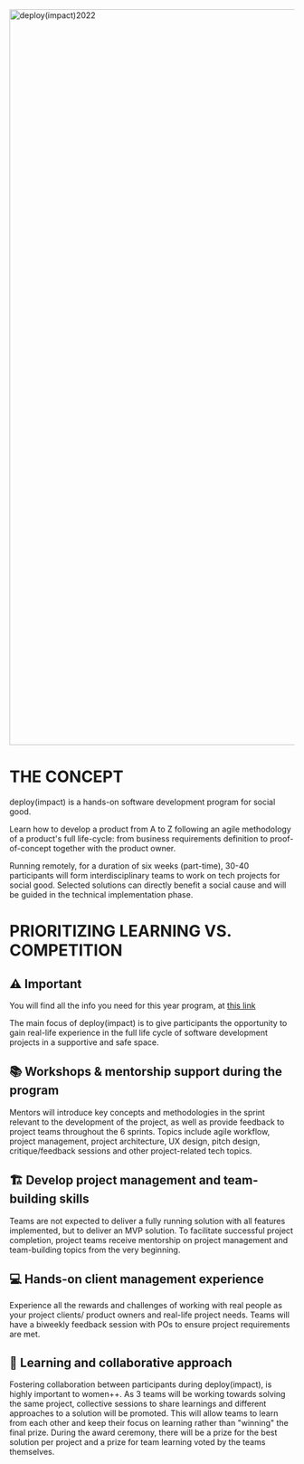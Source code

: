 <img width="1301" alt="deploy(impact)2022" src="https://user-images.githubusercontent.com/6500513/185393523-719e9313-f8cd-4be0-964f-ae5c681c19bf.png">

# THE CONCEPT
 
deploy(impact) is a hands-on software development program for social good. 

Learn how to develop a product from A to Z following an agile methodology of a product's full life-cycle: from business requirements definition to proof-of-concept together with the product owner.

Running remotely, for a duration of six weeks (part-time), 30-40 participants will form interdisciplinary teams to work on tech projects for social good. Selected solutions can directly benefit a social cause and will be guided in the technical implementation phase.

# PRIORITIZING LEARNING VS. COMPETITION

## :warning: **Important** 
You will find all the info you need for this year program, at [this link](https://github.com/WomenPlusPlus/.github/wiki)

The main focus of deploy(impact) is to give participants the opportunity to gain real-life experience in the full life cycle of software development projects in a supportive and safe space.

## 📚 Workshops & mentorship support during the program
Mentors will introduce key concepts and methodologies in the sprint relevant to the development of the project, as well as provide feedback to project teams throughout the 6 sprints. Topics include agile workflow, project management, project architecture, UX design, pitch design, critique/feedback sessions and other project-related tech topics.
 
## 🏗️ Develop project management and team-building skills
Teams are not expected to deliver a fully running solution with all features implemented, but to deliver an MVP solution. To facilitate successful project completion, project teams receive mentorship on project management and team-building topics from the very beginning. 
 
## 💻 Hands-on client management experience
Experience all the rewards and challenges of working with real people as your project clients/ product owners and real-life project needs. Teams will have a biweekly feedback session with POs to ensure project requirements are met. 
 
## 📖 Learning and collaborative approach
Fostering collaboration between participants during deploy(impact), is highly important to women++. As 3 teams will be working towards solving the same project, collective sessions to share learnings and different approaches to a solution will be promoted. This will allow teams to learn from each other and keep their focus on learning rather than "winning" the final prize. During the award ceremony, there will be a prize for the best solution per project and a prize for team learning voted by the teams themselves. 
